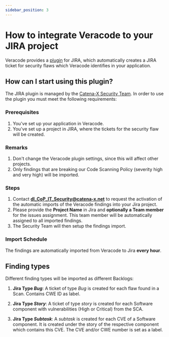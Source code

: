 ```yaml
---
sidebar_position: 3
---
```


# How to integrate Veracode to your JIRA project

Veracode provides a [plugin](https://docs.veracode.com/r/4ULk2mjyYUeYb8xd_2nDVw/yoWnZ5~NZchnoLXNqtavrQ) for JIRA, which
automatically creates a JIRA ticket for security flaws which Veracode identifies in your application.

## How can I start using this plugin?

The JIRA plugin is managed by
the [Catena-X Security Team](https://confluence.catena-x.net/display/cxsecurity/Who-is-who+Security). In order to use
the plugin you must meet the following requirements:

### Prerequisites

1. You've set up your application in Veracode.
2. You've set up a project in JIRA, where the tickets for the security flaw will be created.

### Remarks

1. Don't change the Veracode plugin settings, since this will affect other projects.
2. Only findings that are breaking our Code Scanning Policy (severity high and very high) will be imported.

### Steps

1. Contact **dl_CoP_IT_Security@catena-x.net** to request the activation of the automatic
   imports of the Veracode findings into your Jira project.
2. Please provide the **Project Name** in Jira and **optionally a Team member** for the issues assignment. This
   team member will be automatically assigned to all imported findings.
3. The Security Team will then setup the findings import.

### Import Schedule

The findings are automatically imported from Veracode to Jira **every hour**.

## Finding types

Different finding types will be imported as different Backlogs:

1. **Jira Type _Bug_**: A ticket of type _Bug_ is created for each flaw found in a Scan. Contains CWE ID as label.

2. **Jira Type _Story_**: A ticket of type _story_ is created for each Software component with vulnerabilities (High or
   Critical) from the SCA.

3. **Jira Type _Subtask_**: A _subtask_ is created for each CVE of a Software component. It is created under the story
   of the respective component which contains this CVE. The CVE and/or CWE number is set as a label.

